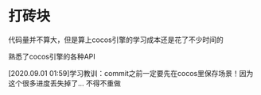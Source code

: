 # 打砖块

代码量并不算大，但是算上cocos引擎的学习成本还是花了不少时间的

熟悉了cocos引擎的各种API

[2020.09.01 01:59]学习教训：commit之前一定要先在cocos里保存场景！因为这个很多进度丢失掉了... 不得不重做